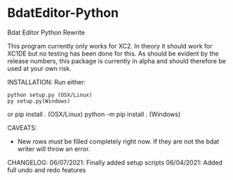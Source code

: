 # BdatEditor-Python
Bdat Editor Python Rewrite

This program currently only works for XC2. In theory it should work for XC1DE but no testing has been done for this.
As should be evident by the release numbers, this package is currently in alpha and should therefore be used at your own risk.


INSTALLATION:
Run either:

    python setup.py (OSX/Linux)
    py setup.py(Windows)

or 
    pip install . (OSX/Linux)
    python -m pip install . (Windows)


CAVEATS:

- New rows *must* be filled completely right now. If they are not the bdat writer will throw an error.


CHANGELOG:
06/07/2021: Finally added setup scripts
06/04/2021: Added full undo and redo features
